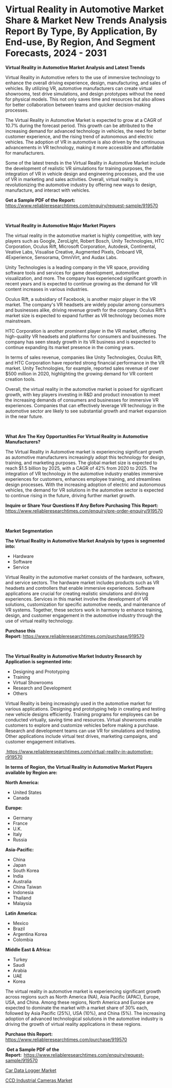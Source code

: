<p><h1>Virtual Reality in Automotive Market Share & Market New Trends Analysis Report By Type, By Application, By End-use, By Region, And Segment Forecasts, 2024 - 2031</h1></p><p><strong>Virtual Reality in Automotive Market Analysis and Latest Trends</strong></p>
<p><p>Virtual Reality in Automotive refers to the use of immersive technology to enhance the overall driving experience, design, manufacturing, and sales of vehicles. By utilizing VR, automotive manufacturers can create virtual showrooms, test drive simulations, and design prototypes without the need for physical models. This not only saves time and resources but also allows for better collaboration between teams and quicker decision-making processes.</p><p>The Virtual Reality in Automotive Market is expected to grow at a CAGR of 10.7% during the forecast period. This growth can be attributed to the increasing demand for advanced technology in vehicles, the need for better customer experience, and the rising trend of autonomous and electric vehicles. The adoption of VR in automotive is also driven by the continuous advancements in VR technology, making it more accessible and affordable for manufacturers.</p><p>Some of the latest trends in the Virtual Reality in Automotive Market include the development of realistic VR simulations for training purposes, the integration of VR in vehicle design and engineering processes, and the use of VR in marketing and sales activities. Overall, virtual reality is revolutionizing the automotive industry by offering new ways to design, manufacture, and interact with vehicles.</p></p>
<p><strong>Get a Sample PDF of the Report:&nbsp;</strong> <a href="https://www.reliableresearchtimes.com/enquiry/request-sample/919570">https://www.reliableresearchtimes.com/enquiry/request-sample/919570</a></p>
<p>&nbsp;</p>
<p><strong>Virtual Reality in Automotive Major Market Players</strong></p>
<p><p>The virtual reality in the automotive market is highly competitive, with key players such as Google, ZeroLight, Robert Bosch, Unity Technologies, HTC Corporation, Oculus Rift, Microsoft Corporation, Autodesk, Continental, Veative Labs, Visualise Creative, Augmented Pixels, Onboard VR, 4Experience, Sensorama, OmniVirt, and Audax Labs.</p><p>Unity Technologies is a leading company in the VR space, providing software tools and services for game development, automotive visualization, and more. The company has experienced significant growth in recent years and is expected to continue growing as the demand for VR content increases in various industries.</p><p>Oculus Rift, a subsidiary of Facebook, is another major player in the VR market. The company's VR headsets are widely popular among consumers and businesses alike, driving revenue growth for the company. Oculus Rift's market size is expected to expand further as VR technology becomes more mainstream.</p><p>HTC Corporation is another prominent player in the VR market, offering high-quality VR headsets and platforms for consumers and businesses. The company has seen steady growth in its VR business and is expected to continue expanding its market presence in the coming years.</p><p>In terms of sales revenue, companies like Unity Technologies, Oculus Rift, and HTC Corporation have reported strong financial performance in the VR market. Unity Technologies, for example, reported sales revenue of over $500 million in 2020, highlighting the growing demand for VR content creation tools.</p><p>Overall, the virtual reality in the automotive market is poised for significant growth, with key players investing in R&D and product innovation to meet the increasing demands of consumers and businesses for immersive VR experiences. Companies that can effectively leverage VR technology in the automotive sector are likely to see substantial growth and market expansion in the near future.</p></p>
<p>&nbsp;</p>
<p><strong>What Are The Key Opportunities For Virtual Reality in Automotive Manufacturers?</strong></p>
<p><p>The Virtual Reality in Automotive market is experiencing significant growth as automotive manufacturers increasingly adopt this technology for design, training, and marketing purposes. The global market size is expected to reach $1.5 billion by 2025, with a CAGR of 42% from 2020 to 2025. The integration of VR technology in the automotive industry enables immersive experiences for customers, enhances employee training, and streamlines design processes. With the increasing adoption of electric and autonomous vehicles, the demand for VR solutions in the automotive sector is expected to continue rising in the future, driving further market growth.</p></p>
<p><strong>Inquire or Share Your Questions If Any Before Purchasing This Report:</strong> <a href="https://www.reliableresearchtimes.com/enquiry/pre-order-enquiry/919570">https://www.reliableresearchtimes.com/enquiry/pre-order-enquiry/919570</a></p>
<p>&nbsp;</p>
<p><strong>Market Segmentation</strong></p>
<p><strong>The Virtual Reality in Automotive Market Analysis by types is segmented into:</strong></p>
<p><ul><li>Hardware</li><li>Software</li><li>Service</li></ul></p>
<p><p>Virtual Reality in the automotive market consists of the hardware, software, and service sectors. The hardware market includes products such as VR headsets and controllers that enable immersive experiences. Software applications are crucial for creating realistic simulations and driving experiences. Services in this market involve the development of VR solutions, customization for specific automotive needs, and maintenance of VR systems. Together, these sectors work in harmony to enhance training, design, and customer engagement in the automotive industry through the use of virtual reality technology.</p></p>
<p><strong>Purchase this Report:&nbsp;</strong><a href="https://www.reliableresearchtimes.com/purchase/919570">https://www.reliableresearchtimes.com/purchase/919570</a></p>
<p>&nbsp;</p>
<p><strong>The Virtual Reality in Automotive Market Industry Research by Application is segmented into:</strong></p>
<p><ul><li>Designing and Prototyping</li><li>Training</li><li>Virtual Showrooms</li><li>Research and Development</li><li>Others</li></ul></p>
<p><p>Virtual Reality is being increasingly used in the automotive market for various applications. Designing and prototyping help in creating and testing new vehicle designs efficiently. Training programs for employees can be conducted virtually, saving time and resources. Virtual showrooms enable customers to explore and customize vehicles before making a purchase. Research and development teams can use VR for simulations and testing. Other applications include virtual test drives, marketing campaigns, and customer engagement initiatives.</p></p>
<p><a href="https://www.reliableresearchtimes.com/virtual-reality-in-automotive-r919570">&nbsp;https://www.reliableresearchtimes.com/virtual-reality-in-automotive-r919570</a></p>
<p><strong>In terms of Region, the Virtual Reality in Automotive Market Players available by Region are:</strong></p>
<p>
    <p> <strong> North America: </strong>
        <ul>
            <li>United States</li>
            <li>Canada</li>
        </ul>
        </p> 
    <p> <strong> Europe: </strong>
        <ul>
            <li>Germany</li>
            <li>France</li>
            <li>U.K.</li>
            <li>Italy</li>
            <li>Russia</li>
        </ul>
        </p> 
    <p> <strong> Asia-Pacific: </strong>
        <ul>
            <li>China</li>
            <li>Japan</li>
            <li>South Korea</li>
            <li>India</li>
            <li>Australia</li>
            <li>China Taiwan</li>
            <li>Indonesia</li>
            <li>Thailand</li>
            <li>Malaysia</li>
        </ul>
        </p> 
    <p> <strong> Latin America: </strong>
        <ul>
            <li>Mexico</li>
            <li>Brazil</li>
            <li>Argentina Korea</li>
            <li>Colombia</li>
        </ul>
        </p> 
    <p> <strong> Middle East & Africa: </strong>
        <ul>
            <li>Turkey</li>
            <li>Saudi</li>
            <li>Arabia</li>
            <li>UAE</li>
            <li>Korea</li>
        </ul>
    </p>
    </p>
<p><p>The virtual reality in automotive market is experiencing significant growth across regions such as North America (NA), Asia Pacific (APAC), Europe, USA, and China. Among these regions, North America and Europe are expected to dominate the market with a market share of 30% each, followed by Asia Pacific (25%), USA (10%), and China (5%). The increasing adoption of advanced technological solutions in the automotive industry is driving the growth of virtual reality applications in these regions.</p></p>
<p><strong>Purchase this Report: </strong><a href="https://www.reliableresearchtimes.com/purchase/919570">https://www.reliableresearchtimes.com/purchase/919570</a></p>
<p>&nbsp;<strong>Get a Sample PDF of the Report:&nbsp;&nbsp;</strong><a href="https://www.reliableresearchtimes.com/enquiry/request-sample/919570">https://www.reliableresearchtimes.com/enquiry/request-sample/919570</a></p>
<p><strong></strong></p>
<p><p><a href="https://view.publitas.com/reportprime-1/car-data-logger-market-forecast-global-market-trends-and-analysis-from-2024-to-2031-covered-in-193-pages/">Car Data Logger Market</a></p><p><a href="https://github.com/vregtldg37/Market-Research-Report-List-1/blob/main/ccd-industrial-cameras-market.md">CCD Industrial Cameras Market</a></p></p>